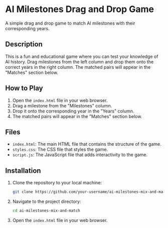 # AI Milestones Drag and Drop Game

A simple drag and drop game to match AI milestones with their corresponding years.

## Description

This is a fun and educational game where you can test your knowledge of AI history. Drag milestones from the left column and drop them onto the correct years in the right column. The matched pairs will appear in the "Matches" section below.

## How to Play

1. Open the `index.html` file in your web browser.
2. Drag a milestone from the "Milestones" column.
3. Drop it onto the corresponding year in the "Years" column.
4. The matched pairs will appear in the "Matches" section below.

## Files

- `index.html`: The main HTML file that contains the structure of the game.
- `styles.css`: The CSS file that styles the game.
- `script.js`: The JavaScript file that adds interactivity to the game.

## Installation

1. Clone the repository to your local machine:

    ```sh
    git clone https://github.com/your-username/ai-milestones-mix-and-match.git
    ```

2. Navigate to the project directory:

    ```sh
    cd ai-milestones-mix-and-match
    ```

3. Open the `index.html` file in your web browser.
